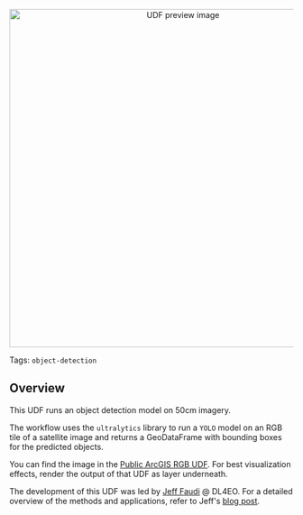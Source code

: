 <!--fused:preview-->
<p align="center"><img src="https://fused-magic.s3.us-west-2.amazonaws.com/thumbnails/dl4eo_cpu.png" width="600" alt="UDF preview image"></p>

<!--fused:tags-->
Tags: `object-detection`

<!--fused:readme-->
## Overview

This UDF runs an object detection model on 50cm imagery. 

The workflow uses the `ultralytics` library to run a `YOLO` model on an RGB tile of a satellite image and returns a GeoDataFrame with bounding boxes for the predicted objects.

You can find the image in the [Public ArcGIS RGB UDF](https://www.fused.io/workbench/catalog/Arcgis_Rgb-b58b7a3c-3dc0-4e9d-9bdd-7092f3ea9817). For best visualization effects, render the output of that UDF as layer underneath.

The development of this UDF was led by [Jeff Faudi](https://www.linkedin.com/in/faudi/) @ DL4EO. For a detailed overview of the methods and applications, refer to Jeff's [blog post](https://docs.fused.io/blog/ai-for-object-detection-on-50cm-imagery/).


